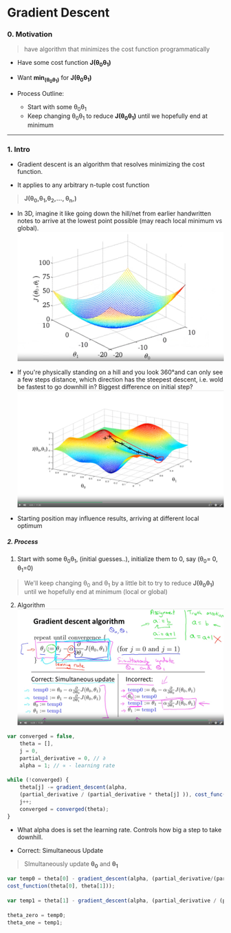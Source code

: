 # Gradient Descent

### 0. Motivation
> have algorithm that minimizes the cost function programmatically

* Have some cost function **J(θ<sub>0</sub>θ<sub>1</sub>)**

* Want **min<sub>(θ<sub>0</sub>θ<sub>1</sub>)</sub>** for **J(θ<sub>0</sub>θ<sub>1</sub>)**

* Process Outline:
  * Start with some θ<sub>0</sub>θ<sub>1</sub>
  * Keep changing θ<sub>0</sub>θ<sub>1</sub> to reduce **J(θ<sub>0</sub>θ<sub>1</sub>)** until we hopefully end at minimum

---

### 1. Intro


* Gradient descent is an algorithm that resolves minimizing the cost function.

* It applies to any arbitrary n-tuple cost function 
> **J(θ<sub>0</sub>,θ<sub>1</sub>,θ<sub>2</sub>,..., θ<sub>n</sub>,)** 

  * In 3D, imagine it like going down the hill/net from earlier handwritten notes to arrive at the lowest point possible (may reach local minimum vs global).
    ![net_distribution_01.jpg](net_distribution_01.jpg)

  * If you're physically standing on a hill and you look 360°and can only see a few steps distance, which direction has the steepest descent, i.e. wold be fastest to go downhill in? Biggest difference on initial step?
    ![gradient_descent_hills_01.jpg](gradient_descent_hills_01.jpg)

  * Starting position may influence results, arriving at different local optimum

##### 2. Process

1. Start with some θ<sub>0</sub>θ<sub>1</sub>, (initial guesses..), initialize them to 0, say (θ<sub>0</sub>= 0, θ<sub>1</sub>=0)

> We'll keep changing θ<sub>0</sub> and θ<sub>1</sub> by a little bit to try to reduce **J(θ<sub>0</sub>θ<sub>1</sub>)** until we hopefully end at minimum (local or global)

2. Algorithm
![gradient_descent_algorithm_01.jpg](gradient_descent_algorithm_01.jpg)

```typescript
var converged = false,
    theta = [],
    j = 0,
    partial_derivative = 0, // ∂
    alpha = 1; // ∝ - learning rate

while (!converged) {
    theta[j] -= gradient_descent(alpha, 
    (partial_derivative / (partial_derivative * theta[j] )), cost_func(theta[0], theta[1]));
    j++;
    converged = converged(theta);
}

```

* What alpha does is set the learning rate. Controls how big a step to take downhill.

* Correct: Simultaneous Update
> SImultaneously update **θ<sub>0</sub>** and **θ<sub>1</sub>**

```javascript
var temp0 = theta[0] - gradient_descent(alpha, (partial_derivative/(partial_derivative*theta[0]), 
cost_function(theta[0], theta[1]));

var temp1 = theta[1] - gradient_descent(alpha, (partial_derivative / (partial_derivative * theta[1], cost_function(theta[0], theta[1]);

theta_zero = temp0;
theta_one = temp1;
```
